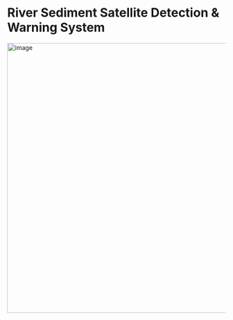 # River Sediment Satellite Detection & Warning System 

<img width="622" alt="image" src="https://user-images.githubusercontent.com/45541706/218314124-0fd2b0db-edf6-4cbe-b1d9-bb8840e54b7b.png">
